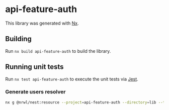 # api-feature-auth

This library was generated with [Nx](https://nx.dev).

## Building

Run `nx build api-feature-auth` to build the library.

## Running unit tests

Run `nx test api-feature-auth` to execute the unit tests via [Jest](https://jestjs.io).

### Generate users resolver

```bash
nx g @nrwl/nest:resource --project=api-feature-auth --directory=lib --type="graphql-code-first" --crud --name users
```
